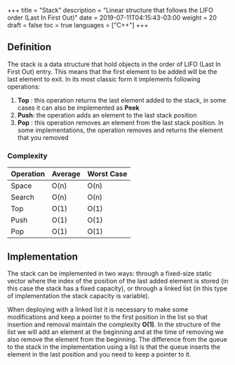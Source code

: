 +++
title = "Stack"
description = "Linear structure that follows the LIFO order (Last In First Out)"
date = 2019-07-11T04:15:43-03:00
weight = 20
draft = false
toc = true
languages = ["C++"]
+++
<h2 class="title is-4"> Definition </h2>

The stack is a data structure that hold objects in the order of LIFO (Last In First Out) entry. This means
that the first element to be added will be the last element to exit. In its most classic form it implements
following operations:

<div class="margin_left">
  <ol>
    <li><b>Top</b> : this operation returns the last element added to the stack, in some cases it can also be implemented as <b>Peek</b></li>
    <li><b>Push</b>: the operation adds an element to the last stack position</li>
    <li><b>Pop</b> : this operation removes an element from the last stack position. In some implementations, the operation removes and returns the element that you removed </li>
  </ol>
</div>

<div class="container has-text-centered">
<h3 class="title is-5 margin_top"> Complexity </h3>

<table class="table is-striped is-bordered center" >
    <thead>
        <tr>
            <th>Operation</th>
            <th>Average</th> 
            <th>Worst Case</th>
        </tr>
    </thead>
    <tbody>
        <tr>
            <td>Space</td>
            <td>O(n)</td> 
            <td>O(n)</td>
        </tr>
        <tr>
            <td>Search</td>
            <td>O(n)</td> 
            <td>O(n)</td>
        </tr>
        <tr>
            <td>Top</td>
            <td>O(1)</td> 
            <td>O(1)</td>
        </tr>
        <tr>
            <td>Push</td>
            <td>O(1)</td> 
            <td>O(1)</td>
        </tr>
        <tr>
            <td>Pop</td>
            <td>O(1)</td> 
            <td>O(1)</td>
        </tr>
    </tbody>
</table>
</div>

<h2 class="title is-4 margin_top"> Implementation </h2>

The stack can be implemented in two ways: through a fixed-size static vector where the index of the position of the last added element is stored (in this case the stack has a fixed capacity), or through a linked list (in this type of implementation the stack capacity is variable).

When deploying with a linked list it is necessary to make some modifications and keep a pointer to the first position in the list so that insertion and removal maintain the complexity **O(1)**. In the structure of the list we will add an element at the beginning and at the time of removing we also remove the element from the beginning. The difference from the queue to the stack in the implementation using a list is that the queue inserts the element in the last position and you need to keep a pointer to it.